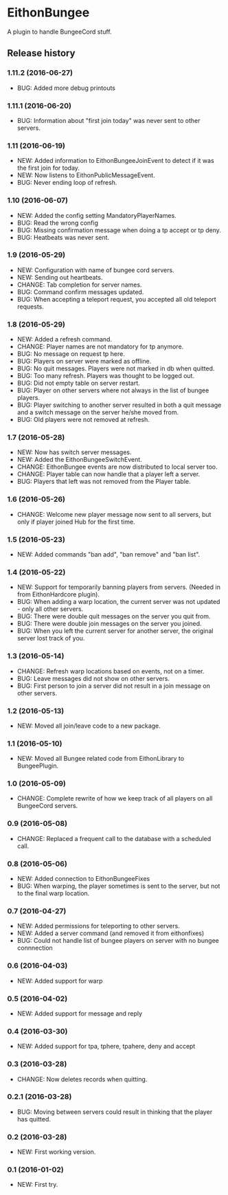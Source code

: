 # EithonBungee

A plugin to handle BungeeCord stuff.

## Release history

### 1.11.2 (2016-06-27)

* BUG: Added more debug printouts

### 1.11.1 (2016-06-20)

* BUG: Information about "first join today" was never sent to other servers.

### 1.11 (2016-06-19)

* NEW: Added information to EithonBungeeJoinEvent to detect if it was the first join for today.
* NEW: Now listens to EithonPublicMessageEvent.
* BUG: Never ending loop of refresh.

### 1.10 (2016-06-07)

* NEW: Added the config setting MandatoryPlayerNames.
* BUG: Read the wrong config
* BUG: Missing confirmation message when doing a tp accept or tp deny.
* BUG: Heatbeats was never sent.

### 1.9 (2016-05-29)

* NEW: Configuration with name of bungee cord servers.
* NEW: Sending out heartbeats.
* CHANGE: Tab completion for server names.
* BUG: Command confirm messages updated.
* BUG: When accepting a teleport request, you accepted all old teleport requests.

### 1.8 (2016-05-29)

* NEW: Added a refresh command.
* CHANGE: Player names are not mandatory for tp anymore.
* BUG: No message on request tp here.
* BUG: Players on server were marked as offline.
* BUG: No quit messages. Players were not marked in db when quitted.
* BUG: Too many refresh. Players was thought to be logged out.
* BUG: Did not empty table on server restart.
* BUG: Player on other servers where not always in the list of bungee players.
* BUG: Player switching to another server resulted in both a quit message and a switch message on the server he/she moved from.
* BUG: Old players were not removed at refresh.

### 1.7 (2016-05-28)

* NEW: Now has switch server messages.
* NEW: Added the EithonBungeeSwitchEvent.
* CHANGE: EithonBungee events are now distributed to local server too.
* CHANGE: Player table can now handle that a player left a server.
* BUG: Players that left was not removed from the Player table.

### 1.6 (2016-05-26)

* CHANGE: Welcome new player message now sent to all servers, but only if player joined Hub for the first time.

### 1.5 (2016-05-23)

* NEW: Added commands "ban add", "ban remove" and "ban list".

### 1.4 (2016-05-22)

* NEW: Support for temporarily banning players from servers. (Needed in from EithonHardcore plugin).
* BUG: When adding a warp location, the current server was not updated - only all other servers.
* BUG: There were double quit messages on the server you quit from.
* BUG: There were double join messages on the server you joined.
* BUG: When you left the current server for another server, the original server lost track of you. 

### 1.3 (2016-05-14)

* CHANGE: Refresh warp locations based on events, not on a timer.
* BUG: Leave messages did not show on other servers.
* BUG: First person to join a server did not result in a join message on other servers.

### 1.2 (2016-05-13)

* NEW: Moved all join/leave code to a new package.

### 1.1 (2016-05-10)

* NEW: Moved all Bungee related code from EithonLibrary to BungeePlugin.

### 1.0 (2016-05-09)

* CHANGE: Complete rewrite of how we keep track of all players on all BungeeCord servers.

### 0.9 (2016-05-08)

* CHANGE: Replaced a frequent call to the database with a scheduled call.

### 0.8 (2016-05-06)

* NEW: Added connection to EithonBungeeFixes
* BUG: When warping, the player sometimes is sent to the server, but not to the final warp location.

### 0.7 (2016-04-27)

* NEW: Added permissions for teleporting to other servers.
* NEW: Added a server command (and removed it from eithonfixes)
* BUG: Could not handle list of bungee players on server with no bungee connnection

### 0.6 (2016-04-03)

* NEW: Added support for warp

### 0.5 (2016-04-02)

* NEW: Added support for message and reply

### 0.4 (2016-03-30)

* NEW: Added support for tpa, tphere, tpahere, deny and accept

### 0.3 (2016-03-28)

* CHANGE: Now deletes records when quitting.

### 0.2.1 (2016-03-28)

* BUG: Moving between servers could result in thinking that the player has quitted.

### 0.2 (2016-03-28)

* NEW: First working version.

### 0.1 (2016-01-02)

* NEW: First try. 
